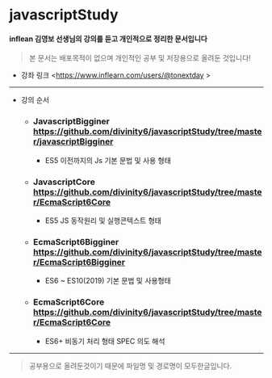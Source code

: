 # javascriptStudy
#### inflean 김영보 선생님의 강의를 듣고 개인적으로 정리한 문서입니다
> 본 문서는 배포목적이 없으며 개인적인 공부 및 저장용으로 올려둔 것입니다!
* 강좌 링크 <https://www.inflearn.com/users/@tonextday >
- - -

- 강의 순서
  - ### JavascriptBigginer <https://github.com/divinity6/javascriptStudy/tree/master/javascriptBigginer>
    - ES5 이전까지의 Js 기본 문법 및 사용 형태
  - ### JavascriptCore <https://github.com/divinity6/javascriptStudy/tree/master/EcmaScript6Core>
    - ES5 JS 동작원리 및 실행콘텍스트 형태
  - ### EcmaScript6Bigginer <https://github.com/divinity6/javascriptStudy/tree/master/EcmaScript6Bigginer>
    - ES6 ~ ES10(2019) 기본 문법 및 사용형태
  - ### EcmaScript6Core <https://github.com/divinity6/javascriptStudy/tree/master/EcmaScript6Core>
    - ES6+ 비동기 처리 형태 SPEC 의도 해석
    
- - -
> 공부용으로 올려둔것이기 때문에 파일명 및 경로명이 모두한글입니다.
